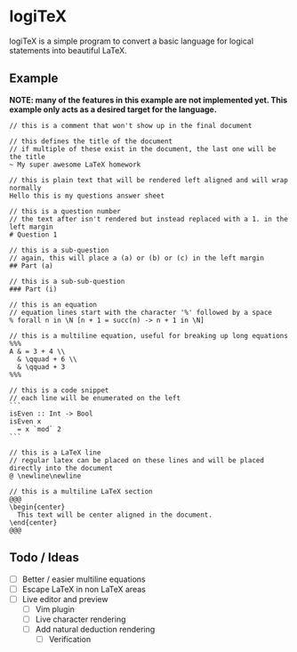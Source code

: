 # logiTeX

logiTeX is a simple program to convert a basic language for logical statements into beautiful LaTeX.

## Example

**NOTE: many of the features in this example are not implemented yet. This example only acts as a desired target for the language.**

`````
// this is a comment that won't show up in the final document

// this defines the title of the document
// if multiple of these exist in the document, the last one will be the title
~ My super awesome LaTeX homework

// this is plain text that will be rendered left aligned and will wrap normally
Hello this is my questions answer sheet

// this is a question number
// the text after isn't rendered but instead replaced with a 1. in the left margin
# Question 1

// this is a sub-question
// again, this will place a (a) or (b) or (c) in the left margin
## Part (a)

// this is a sub-sub-question
### Part (i)

// this is an equation
// equation lines start with the character '%' followed by a space
% forall n in \N [n + 1 = succ(n) -> n + 1 in \N]

// this is a multiline equation, useful for breaking up long equations
%%%
A & = 3 + 4 \\
  & \qquad + 6 \\
  & \qquad + 3
%%%

// this is a code snippet
// each line will be enumerated on the left
```
isEven :: Int -> Bool
isEven x
  = x `mod` 2
```

// this is a LaTeX line
// regular latex can be placed on these lines and will be placed directly into the document
@ \newline\newline

// this is a multiline LaTeX section
@@@
\begin{center}
  This text will be center aligned in the document.
\end{center}
@@@

`````

## Todo / Ideas

- [ ] Better / easier multiline equations
- [ ] Escape LaTeX in non LaTeX areas
- [ ] Live editor and preview
  - [ ] Vim plugin
  - [ ] Live character rendering
  - [ ] Add natural deduction rendering
    - [ ] Verification
